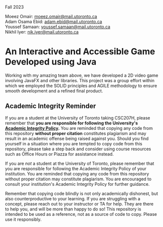 Fall 2023

Moeez Omair:         moeez.omair@mail.utoronto.ca <br />
Adam Osama Ebid:     adam.ebid@mail.utoronto.ca<br />
Youssef Samaan:      youssef.samaan@mail.utoronto.ca<br />
Nikhil Iyer:         nik.iyer@mail.utoronto.ca<br />

# An Interactive and Accessible Game Developed using Java
Working with my amazing team above, we have developed a 2D video game involving JavaFX and other libraries. This project was a group effort within which we employed the SOLID principles and AGILE methodology to ensure smooth development and a refined final product.

## Academic Integrity Reminder 
If you are a student at the University of Toronto taking CSC207H, please remember that **you are responsible for following the University's [Academic Integrity Policy](https://governingcouncil.utoronto.ca/secretariat/policies/code-behaviour-academic-matters-january-1-2021).** You are reminded that copying any code from this repository **without proper citation** constitutes plagiarism and may result in an academic offense being raised against you. Should you find yourself in a situation where you are tempted to copy code from this repository, please take a step back and consider using course resources such as Office Hours or Piazza for assistance instead.

If you are *not* a student at the University of Toronto, please remember that you are responsible for following the Academic Integrity Policy of your institution. You are reminded that copying any code from this repository without proper citation may constitute plagiarism. You are encouraged to consult your institution's Academic Integrity Policy for further guidance.

Remember that copying code blindly is not only academically dishonest, but also counterproductive to your learning. If you are struggling with a concept, please reach out to your instructor or TA for help. They are there to help you, and will be more than happy to do so! This repository is intended to be used as a reference, not as a source of code to copy. Please use it responsibly.
